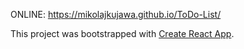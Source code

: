 ONLINE:  https://mikolajkujawa.github.io/ToDo-List/

This project was bootstrapped with [Create React App](https://github.com/facebook/create-react-app).
